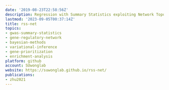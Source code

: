 ```yaml
---
date: '2019-08-23T22:58:56Z'
description: Regression with Summary Statistics exploiting Network Topology.
lastmod: '2023-09-05T00:37:14Z'
title: rss-net
topics:
- gwas-summary-statistics
- gene-regulatory-network
- bayesian-methods
- variational-inference
- gene-prioritization
- enrichment-analysis
platform: github
account: SUwonglab
website: https://suwonglab.github.io/rss-net/
publications:
- zhu2021
---
```


